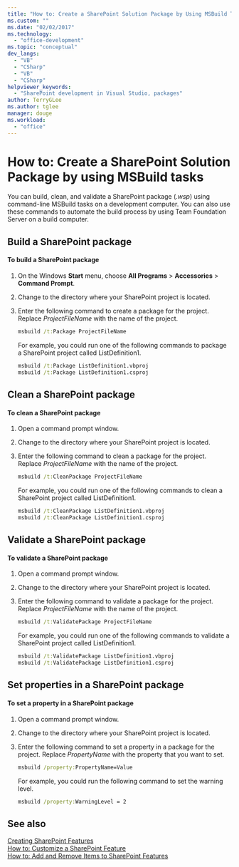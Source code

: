 ```yaml
---
title: "How to: Create a SharePoint Solution Package by Using MSBuild Tasks | Microsoft Docs"
ms.custom: ""
ms.date: "02/02/2017"
ms.technology: 
  - "office-development"
ms.topic: "conceptual"
dev_langs: 
  - "VB"
  - "CSharp"
  - "VB"
  - "CSharp"
helpviewer_keywords: 
  - "SharePoint development in Visual Studio, packages"
author: TerryGLee
ms.author: tglee
manager: douge
ms.workload: 
  - "office"
---
```

# How to: Create a SharePoint Solution Package by using MSBuild tasks
  You can build, clean, and validate a SharePoint package (*.wsp*) using command-line MSBuild tasks on a development computer. You can also use these commands to automate the build process by using Team Foundation Server on a build computer.  
  
## Build a SharePoint package  
  
#### To build a SharePoint package  
  
1.  On the Windows **Start** menu, choose **All Programs** > **Accessories** > **Command Prompt**.  
  
2.  Change to the directory where your SharePoint project is located.  
  
3.  Enter the following command to create a package for the project. Replace *ProjectFileName* with the name of the project.  
  
    ```cmd  
    msbuild /t:Package ProjectFileName  
    ```  
  
     For example, you could run one of the following commands to package a SharePoint project called ListDefinition1.  
  
    ```cmd  
    msbuild /t:Package ListDefinition1.vbproj  
    msbuild /t:Package ListDefinition1.csproj  
    ```  
  
## Clean a SharePoint package  
  
#### To clean a SharePoint package  
  
1.  Open a command prompt window.  
  
2.  Change to the directory where your SharePoint project is located.  
  
3.  Enter the following command to clean a package for the project. Replace *ProjectFileName* with the name of the project.  
  
    ```cmd  
    msbuild /t:CleanPackage ProjectFileName  
    ```  
  
     For example, you could run one of the following commands to clean a SharePoint project called ListDefinition1.  
  
    ```cmd  
    msbuild /t:CleanPackage ListDefinition1.vbproj  
    msbuild /t:CleanPackage ListDefinition1.csproj  
    ```  
  
## Validate a SharePoint package  
  
#### To validate a SharePoint package  
  
1.  Open a command prompt window.  
  
2.  Change to the directory where your SharePoint project is located.  
  
3.  Enter the following command to validate a package for the project. Replace *ProjectFileName* with the name of the project.  
  
    ```cmd  
    msbuild /t:ValidatePackage ProjectFileName  
    ```  
  
     For example, you could run one of the following commands to validate a SharePoint project called ListDefinition1.  
  
    ```cmd  
    msbuild /t:ValidatePackage ListDefinition1.vbproj  
    msbuild /t:ValidatePackage ListDefinition1.csproj  
    ```  
  
## Set properties in a SharePoint package  
  
#### To set a property in a SharePoint package  
  
1.  Open a command prompt window.  
  
2.  Change to the directory where your SharePoint project is located.  
  
3.  Enter the following command to set a property in a package for the project. Replace *PropertyName* with the property that you want to set.  
  
    ```cmd  
    msbuild /property:PropertyName=Value  
    ```  
  
     For example, you could run the following command to set the warning level.  
  
    ```cmd  
    msbuild /property:WarningLevel = 2  
    ```  
  
## See also
 [Creating SharePoint Features](../sharepoint/creating-sharepoint-features.md)   
 [How to: Customize a SharePoint Feature](../sharepoint/how-to-customize-a-sharepoint-feature.md)   
 [How to: Add and Remove Items to SharePoint Features](../sharepoint/how-to-add-and-remove-items-to-sharepoint-features.md)  
